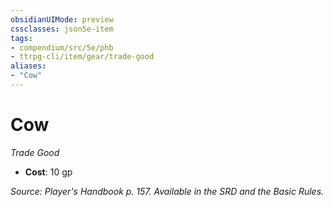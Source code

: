 ```yaml
---
obsidianUIMode: preview
cssclasses: json5e-item
tags:
- compendium/src/5e/phb
- ttrpg-cli/item/gear/trade-good
aliases: 
- "Cow"
---
```

# Cow
*Trade Good*  

- **Cost**: 10 gp

*Source: Player's Handbook p. 157. Available in the SRD and the Basic Rules.*